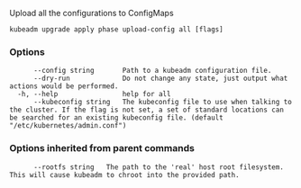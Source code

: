 
Upload all the configurations to ConfigMaps

```
kubeadm upgrade apply phase upload-config all [flags]
```

### Options

```
      --config string       Path to a kubeadm configuration file.
      --dry-run             Do not change any state, just output what actions would be performed.
  -h, --help                help for all
      --kubeconfig string   The kubeconfig file to use when talking to the cluster. If the flag is not set, a set of standard locations can be searched for an existing kubeconfig file. (default "/etc/kubernetes/admin.conf")
```

### Options inherited from parent commands

```
      --rootfs string   The path to the 'real' host root filesystem. This will cause kubeadm to chroot into the provided path.
```
